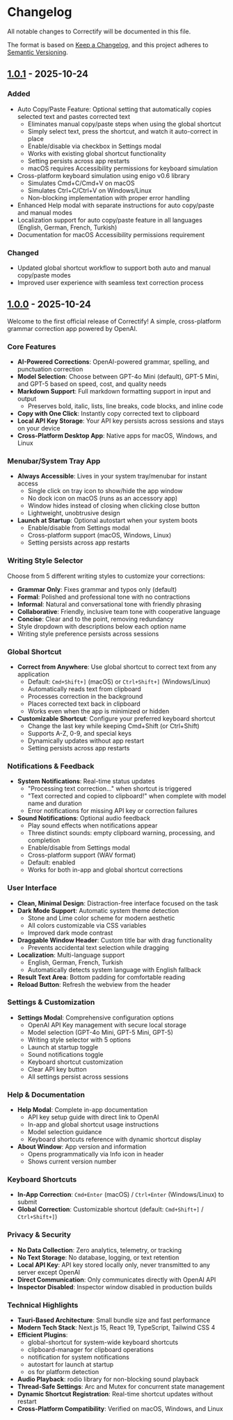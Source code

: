 # Changelog

All notable changes to Correctify will be documented in this file.

The format is based on [Keep a Changelog](https://keepachangelog.com/en/1.0.0/),
and this project adheres to [Semantic Versioning](https://semver.org/spec/v2.0.0.html).

## [1.0.1] - 2025-10-24

### Added

- Auto Copy/Paste Feature: Optional setting that automatically copies selected text and pastes corrected text
  - Eliminates manual copy/paste steps when using the global shortcut
  - Simply select text, press the shortcut, and watch it auto-correct in place
  - Enable/disable via checkbox in Settings modal
  - Works with existing global shortcut functionality
  - Setting persists across app restarts
  - macOS requires Accessibility permissions for keyboard simulation
- Cross-platform keyboard simulation using enigo v0.6 library
  - Simulates Cmd+C/Cmd+V on macOS
  - Simulates Ctrl+C/Ctrl+V on Windows/Linux
  - Non-blocking implementation with proper error handling
- Enhanced Help modal with separate instructions for auto copy/paste and manual modes
- Localization support for auto copy/paste feature in all languages (English, German, French, Turkish)
- Documentation for macOS Accessibility permissions requirement

### Changed

- Updated global shortcut workflow to support both auto and manual copy/paste modes
- Improved user experience with seamless text correction process

## [1.0.0] - 2025-10-24

Welcome to the first official release of Correctify! A simple, cross-platform grammar correction app powered by OpenAI.

### Core Features

- **AI-Powered Corrections**: OpenAI-powered grammar, spelling, and punctuation correction
- **Model Selection**: Choose between GPT-4o Mini (default), GPT-5 Mini, and GPT-5 based on speed, cost, and quality needs
- **Markdown Support**: Full markdown formatting support in input and output
  - Preserves bold, italic, lists, line breaks, code blocks, and inline code
- **Copy with One Click**: Instantly copy corrected text to clipboard
- **Local API Key Storage**: Your API key persists across sessions and stays on your device
- **Cross-Platform Desktop App**: Native apps for macOS, Windows, and Linux

### Menubar/System Tray App

- **Always Accessible**: Lives in your system tray/menubar for instant access
  - Single click on tray icon to show/hide the app window
  - No dock icon on macOS (runs as an accessory app)
  - Window hides instead of closing when clicking close button
  - Lightweight, unobtrusive design
- **Launch at Startup**: Optional autostart when your system boots
  - Enable/disable from Settings modal
  - Cross-platform support (macOS, Windows, Linux)
  - Setting persists across app restarts

### Writing Style Selector

Choose from 5 different writing styles to customize your corrections:
- **Grammar Only**: Fixes grammar and typos only (default)
- **Formal**: Polished and professional tone with no contractions
- **Informal**: Natural and conversational tone with friendly phrasing
- **Collaborative**: Friendly, inclusive team tone with cooperative language
- **Concise**: Clear and to the point, removing redundancy
- Style dropdown with descriptions below each option name
- Writing style preference persists across sessions

### Global Shortcut

- **Correct from Anywhere**: Use global shortcut to correct text from any application
  - Default: `Cmd+Shift+]` (macOS) or `Ctrl+Shift+]` (Windows/Linux)
  - Automatically reads text from clipboard
  - Processes correction in the background
  - Places corrected text back in clipboard
  - Works even when the app is minimized or hidden
- **Customizable Shortcut**: Configure your preferred keyboard shortcut
  - Change the last key while keeping Cmd+Shift (or Ctrl+Shift)
  - Supports A-Z, 0-9, and special keys
  - Dynamically updates without app restart
  - Setting persists across app restarts

### Notifications & Feedback

- **System Notifications**: Real-time status updates
  - "Processing text correction..." when shortcut is triggered
  - "Text corrected and copied to clipboard!" when complete with model name and duration
  - Error notifications for missing API key or correction failures
- **Sound Notifications**: Optional audio feedback
  - Play sound effects when notifications appear
  - Three distinct sounds: empty clipboard warning, processing, and completion
  - Enable/disable from Settings modal
  - Cross-platform support (WAV format)
  - Default: enabled
  - Works for both in-app and global shortcut corrections

### User Interface

- **Clean, Minimal Design**: Distraction-free interface focused on the task
- **Dark Mode Support**: Automatic system theme detection
  - Stone and Lime color scheme for modern aesthetic
  - All colors customizable via CSS variables
  - Improved dark mode contrast
- **Draggable Window Header**: Custom title bar with drag functionality
  - Prevents accidental text selection while dragging
- **Localization**: Multi-language support
  - English, German, French, Turkish
  - Automatically detects system language with English fallback
- **Result Text Area**: Bottom padding for comfortable reading
- **Reload Button**: Refresh the webview from the header

### Settings & Customization

- **Settings Modal**: Comprehensive configuration options
  - OpenAI API Key management with secure local storage
  - Model selection (GPT-4o Mini, GPT-5 Mini, GPT-5)
  - Writing style selector with 5 options
  - Launch at startup toggle
  - Sound notifications toggle
  - Keyboard shortcut customization
  - Clear API key button
  - All settings persist across sessions

### Help & Documentation

- **Help Modal**: Complete in-app documentation
  - API key setup guide with direct link to OpenAI
  - In-app and global shortcut usage instructions
  - Model selection guidance
  - Keyboard shortcuts reference with dynamic shortcut display
- **About Window**: App version and information
  - Opens programmatically via Info icon in header
  - Shows current version number

### Keyboard Shortcuts

- **In-App Correction**: `Cmd+Enter` (macOS) / `Ctrl+Enter` (Windows/Linux) to submit
- **Global Correction**: Customizable shortcut (default: `Cmd+Shift+]` / `Ctrl+Shift+]`)

### Privacy & Security

- **No Data Collection**: Zero analytics, telemetry, or tracking
- **No Text Storage**: No database, logging, or text retention
- **Local API Key**: API key stored locally only, never transmitted to any server except OpenAI
- **Direct Communication**: Only communicates directly with OpenAI API
- **Inspector Disabled**: Inspector window disabled in production builds

### Technical Highlights

- **Tauri-Based Architecture**: Small bundle size and fast performance
- **Modern Tech Stack**: Next.js 15, React 19, TypeScript, Tailwind CSS 4
- **Efficient Plugins**: 
  - global-shortcut for system-wide keyboard shortcuts
  - clipboard-manager for clipboard operations
  - notification for system notifications
  - autostart for launch at startup
  - os for platform detection
- **Audio Playback**: rodio library for non-blocking sound playback
- **Thread-Safe Settings**: Arc and Mutex for concurrent state management
- **Dynamic Shortcut Registration**: Real-time shortcut updates without restart
- **Cross-Platform Compatibility**: Verified on macOS, Windows, and Linux

[1.0.1]: https://github.com/tarikkavaz/Correctify/releases/tag/v1.0.1
[1.0.0]: https://github.com/tarikkavaz/Correctify/releases/tag/v1.0.0
